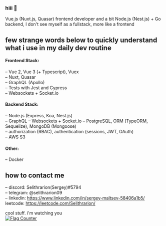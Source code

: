 ### hiii 👋
Vue.js (Nuxt.js, Quasar) frontend developer and a bit Node.js (Nest.js) + Go backend, I don't see myself as a fullstack, more like a frontend   

## few strange words below to quickly understand what i use in my daily dev routine

#### Frontend Stack:  
– Vue 2, Vue 3 (+ Typescript), Vuex  
– Nuxt, Quasar  
– GraphQL (Apollo)  
– Tests with Jest and Cypress  
– Websockets + Socket.io   

#### Backend Stack:  
– Node.js (Express, Koa, Nest.js)  
– GraphQL 
– Websockets + Socket.io
– PostgreSQL, ORM (TypeORM, Sequelize), MongoDB (Mongoose)  
– authorization (RBAC), authentication (sessions, JWT, OAuth)  
– AWS S3  

#### Other:  
– Docker  
  
## how to contact me  
– discord: Selithrarion(Sergey)#5794  
– telegram: @selithrarion09  
– linkedin: https://www.linkedin.com/in/sergey-maltsev-58406a1b5/  
leetcode: https://leetcode.com/Selithrarion/

cool stuff. i'm watching you   
<a href="https://info.flagcounter.com/p4uu"><img src="https://s01.flagcounter.com/count/p4uu/bg_FFFFFF/txt_000000/border_ADADAD/columns_2/maxflags_10/viewers_3/labels_0/pageviews_1/flags_0/percent_0/" alt="Flag Counter" border="0"></a>
